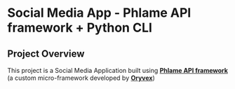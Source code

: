 # Social Media App - Phlame API framework + Python CLI

## Project Overview 
This project is a Social Media Application built using **[Phlame API framework](https://github.com/Oryvex/phlame)** (a custom micro-framework developed by **[Oryvex](https://github.com/Oryvex)**)